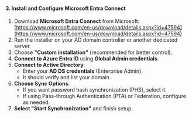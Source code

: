 #### **3. Install and Configure Microsoft Entra Connect**
1. Download **Microsoft Entra Connect** from Microsoft:  
   [https://www.microsoft.com/en-us/download/details.aspx?id=47594](https://www.microsoft.com/en-us/download/details.aspx?id=47594)
2. Run the installer on your AD domain controller or another dedicated server.
3. Choose **"Custom installation"** (recommended for better control).
4. **Connect to Azure Entra ID** using **Global Admin credentials**.
5. **Connect to Active Directory**:
   - Enter your **AD DS credentials** (Enterprise Admin).
   - It should verify and list your domain.
6. **Choose Sync Options**:
   - If you want password hash synchronization (PHS), select it.
   - If using Pass-through Authentication (PTA) or Federation, configure as needed.
7. **Select "Start Synchronization"** and finish setup.
